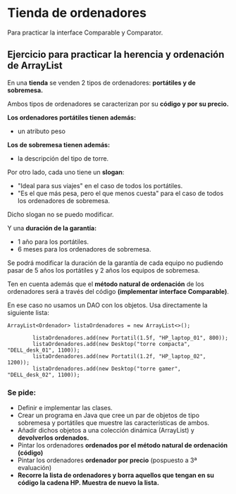 # Tienda de ordenadores

Para practicar la interface Comparable y Comparator.


## Ejercicio para practicar la herencia y ordenación de ArrayList

En una **tienda** se venden 2 tipos de ordenadores: **portátiles y de sobremesa.**

Ambos tipos de ordenadores se caracterizan por su **código y por su precio.**

**Los ordenadores portátiles tienen además:**

- un atributo peso

**Los de sobremesa tienen además:**

- la descripción del tipo de torre.


Por otro lado, cada uno tiene un **slogan**:

- "Ideal para sus viajes" en el caso de todos los portátiles.
- "Es el que más pesa, pero el que menos cuesta" para el caso de todos los ordenadores de sobremesa.

Dicho slogan no se puedo modificar.

Y una **duración de la garantía:**
- 1 año para los portátiles.
- 6 meses para los ordenadores de sobremesa.

Se podrá modificar la duración de la garantía de cada equipo no pudiendo pasar de 5 años los portátiles y 2 años los equipos de sobremesa.

Ten en cuenta además que el **método natural de ordenación** de los ordenadores será a través del código **(implementar interface Comparable)**.

En ese caso no usamos un DAO con los objetos. Usa directamente la siguiente lista:
```
ArrayList<Ordenador> listaOrdenadores = new ArrayList<>();

        listaOrdenadores.add(new Portatil(1.5f, "HP_laptop_01", 800));
        listaOrdenadores.add(new Desktop("torre compacta", "DELL_desk_01", 1100));
        listaOrdenadores.add(new Portatil(1.2f, "HP_laptop_02", 1200));
        listaOrdenadores.add(new Desktop("torre gamer", "DELL_desk_02", 1100));
```


### Se pide:

- Definir e implementar las clases.
- Crear un programa en Java que cree un par de objetos de tipo sobremesa y portátiles que muestre las características de ambos. 
- Añadir dichos objetos a una colección dinámica (ArrayList) y **devolverlos ordenados.**
- Pintar los ordenadores **ordenados por el método natural de ordenación (código)**
- Pintar los ordenadores **ordenador por precio** (pospuesto a 3ª evaluación)
- **Recorre la lista de ordenadores y borra aquellos que tengan en su código la cadena HP. Muestra de nuevo la lista.**
